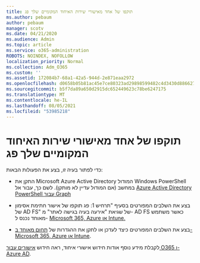 ```yaml
---
title: תוקפו של אחד מאישורי שירות האיחוד המקומיים שלך פג
ms.author: pebaum
author: pebaum
manager: scotv
ms.date: 04/21/2020
ms.audience: Admin
ms.topic: article
ms.service: o365-administration
ROBOTS: NOINDEX, NOFOLLOW
localization_priority: Normal
ms.collection: Adm_O365
ms.custom: ''
ms.assetid: 172084b7-68a1-42a5-944d-2e871eaa2972
ms.openlocfilehash: d0658b05b81ac45e7ce80323ad29898599482c4d3430d886627af6e9f8d136f6
ms.sourcegitcommit: b5f7da89a650d2915dc652449623c78be6247175
ms.translationtype: MT
ms.contentlocale: he-IL
ms.lasthandoff: 08/05/2021
ms.locfileid: "53985218"
---
```

# <a name="one-of-your-on-premises-federation-service-certificates-is-expiring"></a>תוקפו של אחד מאישורי שירות האיחוד המקומיים שלך פג

כדי לפתור בעיה זו, בצע את הפעולות הבאות:
  
- התקן את Microsoft Azure Active Directory המודול Windows PowerShell במחשב (אם המודול עדיין לא מותקן). לשם כך, עבור אל [Azure Active Directory PowerShell עבור Graph](https://docs.microsoft.com/powershell/azure/active-directory/install-adv2?view=azureadps-2.0)
    
- בצע את השלבים המפורטים בסעיף "תרחיש 1: פג תוקפו של אישור חתימת אסימון של AD FS" של שגיאת "אירעה בעיה בגישה לאתר" מ- AD FS כאשר משתמש מאוחד נכנס ל- [Microsoft 365, Azure או Intune.](https://support.microsoft.com/help/2713898/there-was-a-problem-accessing-the-site-error-from-ad-fs-when-a-federat)
    
- בצע את השלבים המפורטים כיצד לעדכן או לתקן את ההגדרות של [תחום מאוחד ב- Microsoft 365, Azure או Intune](https://support.microsoft.com/help/2647048/how-to-update-or-repair-the-settings-of-a-federated-domain-in-office-3).
    
לקבלת מידע נוסף אודות חידוש אישורי איחוד, ראה חידוש [אישורים עבור O365 ו- Azure AD](https://docs.microsoft.com/azure/active-directory/connect/active-directory-aadconnect-o365-certs).
  

